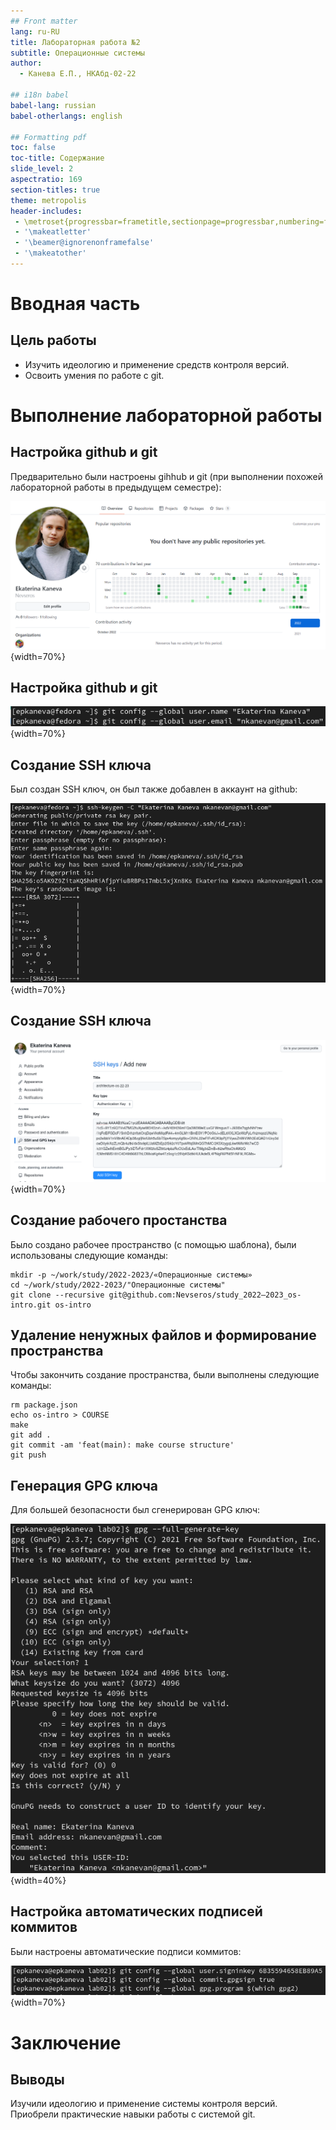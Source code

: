 ```yaml
---
## Front matter
lang: ru-RU
title: Лабораторная работа №2
subtitle: Операционные системы
author:
  - Канева Е.П., НКАбд-02-22

## i18n babel
babel-lang: russian
babel-otherlangs: english

## Formatting pdf
toc: false
toc-title: Содержание
slide_level: 2
aspectratio: 169
section-titles: true
theme: metropolis
header-includes:
 - \metroset{progressbar=frametitle,sectionpage=progressbar,numbering=fraction}
 - '\makeatletter'
 - '\beamer@ignorenonframefalse'
 - '\makeatother'
---
```


# Вводная часть

## Цель работы

* Изучить идеологию и применение средств контроля версий.
* Освоить умения по работе с git.

# Выполнение лабораторной работы 

## Настройка github и git

Предварительно были настроены gihhub и git (при выполнении похожей лабораторной работы в предыдущем семестре):

![Учётная запись на сайте GitHub](image/fig001.png){width=70%}

## Настройка github и git

![Ввод имени и адреса электронной почты.](image/fig002.png){width=70%}

## Создание SSH ключа

Был создан SSH ключ, он был также добавлен в аккаунт на github:

![Генерация SSH-ключа.](image/fig007.png){width=70%}

## Создание SSH ключа

![Добавление нового SSH-ключа.](image/fig009.png){width=70%}

## Создание рабочего простанства

Было создано рабочее пространство (с помощью шаблона), были использованы следующие команды:

```
mkdir -p ~/work/study/2022-2023/«Операционные системы»
cd ~/work/study/2022-2023/"Операционные системы"
git clone --recursive git@github.com:Nevseros/study_2022–2023_os-intro.git os-intro
```

## Удаление ненужных файлов и формирование пространства

Чтобы закончить создание пространства, были выполнены следующие команды:

```
rm package.json
echo os-intro > COURSE
make
git add . 
git commit -am 'feat(main): make course structure' 
git push
```

## Генерация GPG ключа

Для большей безопасности был сгенерирован GPG ключ:

![Генерация gpg ключа.](image/020.png){width=40%}

## Настройка автоматических подписей коммитов

Были настроены автоматические подписи коммитов:

![Настройка автоматических подписей коммитов.](image/026.png){width=70%}

# Заключение

## Выводы

Изучили идеологию и применение системы контроля версий. Приобрели практические навыки работы с системой git. 
